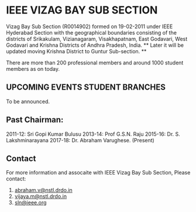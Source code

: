 # IEEE VIZAG BAY SUB SECTION
Vizag Bay Sub Section (R0014902) formed on 19-02-2011 under IEEE Hyderabad Section with the geographical boundaries consisting of the districts of Srikakulam, Vizianagaram, Visakhapatnam, East Godavari, West Godavari and Krishna Districts of Andhra Pradesh, India. ** Later it will be updated moving Krishna District to Guntur Sub-section. **

There are more than 200 professional members and around 1000 student members as on today.

## UPCOMING EVENTS	STUDENT BRANCHES	
To be announced.

## Past Chairman:
2011-12:	Sri Gopi Kumar Bulusu
2013-14:	Prof G.S.N. Raju
2015-16:	Dr. S. Lakshminarayana
2017-18:	Dr. Abraham Varughese. (Present)

## Contact
For more information and assocaite with IEEE Vizag Bay Sub Section, Please contact:
1. abraham.v@nstl.drdo.in
2. vijaya.m@nstl.drdo.in
3. sln@ieee.org
